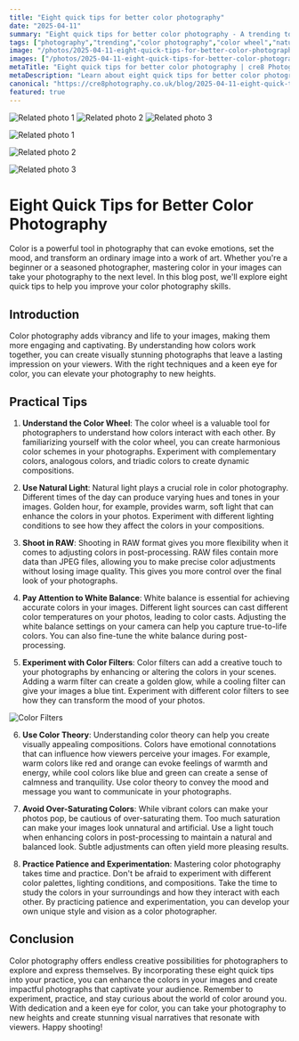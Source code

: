 ```yaml
---
title: "Eight quick tips for better color photography"
date: "2025-04-11"
summary: "Eight quick tips for better color photography - A trending topic in photography."
tags: ["photography","trending","color photography","color wheel","natural light","white balance","color filters","color theory","over-saturating colors","practice","experimentation","vibrant colors"]
image: "/photos/2025-04-11-eight-quick-tips-for-better-color-photography-1.jpg"
images: ["/photos/2025-04-11-eight-quick-tips-for-better-color-photography-1.jpg","/photos/2025-04-11-eight-quick-tips-for-better-color-photography-2.jpg","/photos/2025-04-11-eight-quick-tips-for-better-color-photography-3.jpg"]
metaTitle: "Eight quick tips for better color photography | cre8 Photography"
metaDescription: "Learn about eight quick tips for better color photography in photography with practical tips and insights."
canonical: "https://cre8photography.co.uk/blog/2025-04-11-eight-quick-tips-for-better-color-photography"
featured: true
---
```


<!-- Gallery as HTML -->

<div class="grid grid-cols-1 sm:grid-cols-2 md:grid-cols-3 gap-4">
  <img src="/photos/2025-04-11-eight-quick-tips-for-better-color-photography-1.jpg" alt="Related photo 1" class="w-full rounded-lg" />
<img src="/photos/2025-04-11-eight-quick-tips-for-better-color-photography-2.jpg" alt="Related photo 2" class="w-full rounded-lg" />
<img src="/photos/2025-04-11-eight-quick-tips-for-better-color-photography-3.jpg" alt="Related photo 3" class="w-full rounded-lg" />
</div>


<!-- Gallery as Markdown -->
![Related photo 1](/photos/2025-04-11-eight-quick-tips-for-better-color-photography-1.jpg)


![Related photo 2](/photos/2025-04-11-eight-quick-tips-for-better-color-photography-2.jpg)


![Related photo 3](/photos/2025-04-11-eight-quick-tips-for-better-color-photography-3.jpg)



# Eight Quick Tips for Better Color Photography

Color is a powerful tool in photography that can evoke emotions, set the mood, and transform an ordinary image into a work of art. Whether you're a beginner or a seasoned photographer, mastering color in your images can take your photography to the next level. In this blog post, we'll explore eight quick tips to help you improve your color photography skills.

## Introduction

Color photography adds vibrancy and life to your images, making them more engaging and captivating. By understanding how colors work together, you can create visually stunning photographs that leave a lasting impression on your viewers. With the right techniques and a keen eye for color, you can elevate your photography to new heights.

## Practical Tips

1. **Understand the Color Wheel**: The color wheel is a valuable tool for photographers to understand how colors interact with each other. By familiarizing yourself with the color wheel, you can create harmonious color schemes in your photographs. Experiment with complementary colors, analogous colors, and triadic colors to create dynamic compositions.

2. **Use Natural Light**: Natural light plays a crucial role in color photography. Different times of the day can produce varying hues and tones in your images. Golden hour, for example, provides warm, soft light that can enhance the colors in your photos. Experiment with different lighting conditions to see how they affect the colors in your compositions.

3. **Shoot in RAW**: Shooting in RAW format gives you more flexibility when it comes to adjusting colors in post-processing. RAW files contain more data than JPEG files, allowing you to make precise color adjustments without losing image quality. This gives you more control over the final look of your photographs.

4. **Pay Attention to White Balance**: White balance is essential for achieving accurate colors in your images. Different light sources can cast different color temperatures on your photos, leading to color casts. Adjusting the white balance settings on your camera can help you capture true-to-life colors. You can also fine-tune the white balance during post-processing.

5. **Experiment with Color Filters**: Color filters can add a creative touch to your photographs by enhancing or altering the colors in your scenes. Adding a warm filter can create a golden glow, while a cooling filter can give your images a blue tint. Experiment with different color filters to see how they can transform the mood of your photos.

![Color Filters](/path/to/color-filters.jpg)

6. **Use Color Theory**: Understanding color theory can help you create visually appealing compositions. Colors have emotional connotations that can influence how viewers perceive your images. For example, warm colors like red and orange can evoke feelings of warmth and energy, while cool colors like blue and green can create a sense of calmness and tranquility. Use color theory to convey the mood and message you want to communicate in your photographs.

7. **Avoid Over-Saturating Colors**: While vibrant colors can make your photos pop, be cautious of over-saturating them. Too much saturation can make your images look unnatural and artificial. Use a light touch when enhancing colors in post-processing to maintain a natural and balanced look. Subtle adjustments can often yield more pleasing results.

8. **Practice Patience and Experimentation**: Mastering color photography takes time and practice. Don't be afraid to experiment with different color palettes, lighting conditions, and compositions. Take the time to study the colors in your surroundings and how they interact with each other. By practicing patience and experimentation, you can develop your own unique style and vision as a color photographer.

## Conclusion

Color photography offers endless creative possibilities for photographers to explore and express themselves. By incorporating these eight quick tips into your practice, you can enhance the colors in your images and create impactful photographs that captivate your audience. Remember to experiment, practice, and stay curious about the world of color around you. With dedication and a keen eye for color, you can take your photography to new heights and create stunning visual narratives that resonate with viewers. Happy shooting!

